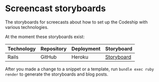 Screencast storyboards
======================

The storyboards for screecasts about how to set up the Codeship with various technologies.

At the moment these storyboards exist:

| Technology | Repository | Deployment | Storyboard                                      |
| ---------- | ---------- | ---------- | ----------------------------------------------- |
| Rails      | GitHub     | Heroku     | [Storyboard](rails/github/heroku/storyboard.md) |

After you made a change to a snippet or a template, run `bundle exec ruby render` to generate the storyboards and blog posts.
